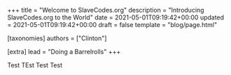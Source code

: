 +++
title = "Welcome to SlaveCodes.org"
description = "Introducing SlaveCodes.org to the World"
date = 2021-05-01T09:19:42+00:00
updated = 2021-05-01T09:19:42+00:00
draft = false
template = "blog/page.html"

[taxonomies]
authors = ["Clinton"]

[extra]
lead = "Doing a Barrelrolls"
+++

Test TEst Test Test
